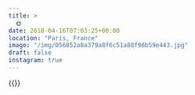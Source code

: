 ```yaml
---
title: >
  🌞
date: 2018-04-16T07:03:25+00:00
location: "Paris, France"
image: "/img/056852a8a379a8f6c51a88f96b59e443.jpg"
draft: false
instagram: true
---
```


{{<photo src="/img/056852a8a379a8f6c51a88f96b59e443.jpg">}}
